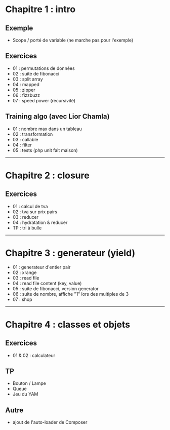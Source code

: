 # Chapitre 1 : intro
## Exemple
- Scope / porté de variable (ne marche pas pour l'exemple)

## Exercices
- 01 : permutations de données
- 02 : suite de fibonacci
- 03 : split array
- 04 : mapped
- 05 : zipper
- 06 : fizzbuzz
- 07 : speed power (récursivité)
## Training algo (avec Lior Chamla)
- 01 : nombre max dans un tableau
- 02 : transformation
- 03 : callable
- 04 : filter
- 05 : tests (php unit fait maison)
---
# Chapitre 2 : closure
## Exercices
- 01 : calcul de tva
- 02 : tva sur prix pairs
- 03 : reducer
- 04 : hydratation & reducer
- TP : tri à bulle
---
# Chapitre 3 : generateur (yield)
- 01 : generateur d'entier pair
- 02 : xrange
- 03 : read file
- 04 : read file content (key, value)
- 05 : suite de fibonacci, version generator
- 06 : suite de nombre, affiche "1" lors des multiples de 3
- 07 : shop
---
# Chapitre 4 : classes et objets
## Exercices
- 01 & 02 : calculateur

## TP
- Bouton / Lampe
- Queue
- Jeu du YAM

## Autre
- ajout de l'auto-loader de Composer
